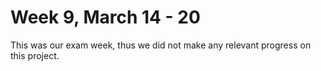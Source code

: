 # Week 9, March 14 - 20
This was our exam week, thus we did not make any relevant progress on this project. 